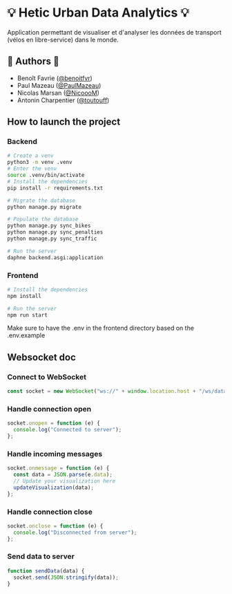 # 💡 Hetic Urban Data Analytics 💡

Application permettant de visualiser et d'analyser les données de transport (vélos en libre-service) dans le monde.

## 👤️ Authors 👤

- Benoît Favrie ([@benoitfvr](https://github.com/benoitfvr))<br />
- Paul Mazeau ([@PaulMazeau](https://github.com/PaulMazeau))<br />
- Nicolas Marsan ([@NicoooM](https://github.com/NicoooM))<br />
- Antonin Charpentier ([@toutouff](https://github.com/toutouff))<br />

## How to launch the project

### Backend

```bash
# Create a venv
python3 -m venv .venv
# Enter the venv
source .venv/bin/activate
# Install the dependencies
pip install -r requirements.txt

# Migrate the database
python manage.py migrate

# Populate the database
python manage.py sync_bikes
python manage.py sync_penalties
python manage.py sync_traffic

# Run the server
daphne backend.asgi:application
```

### Frontend

```bash
# Install the dependencies
npm install

# Run the server
npm run start
```

Make sure to have the .env in the frontend directory based on the .env.example

## Websocket doc

### Connect to WebSocket

```javascript
const socket = new WebSocket("ws://" + window.location.host + "/ws/data/");
```

### Handle connection open

```javascript
socket.onopen = function (e) {
  console.log("Connected to server");
};
```

### Handle incoming messages

```javascript
socket.onmessage = function (e) {
  const data = JSON.parse(e.data);
  // Update your visualization here
  updateVisualization(data);
};
```

### Handle connection close

```javascript
socket.onclose = function (e) {
  console.log("Disconnected from server");
};
```

### Send data to server

```javascript
function sendData(data) {
  socket.send(JSON.stringify(data));
}
```
